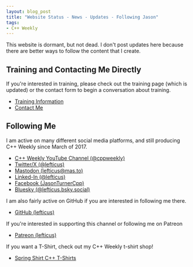 ```yaml
---
layout: blog_post
title: "Website Status - News - Updates - Following Jason"
tags:
- C++ Weekly
---
```


This website is dormant, but not dead. I don't post updates here because there are better ways to follow the content that I create.

## Training and Contacting Me Directly

If you're interested in training, please check out the training page (which is updated) or the contact form to begin a conversation about training.

* [Training Information](/training.html)
* [Contact Me](/contact.html)

## Following Me

I am active on many different social media platforms, and still producing C++ Weekly since March of 2017.

* [C++ Weekly YouTube Channel (@cppweekly)](https://youtube.com/@cppweekly)
* [Twitter/X (@lefticus)](https://twitter.com/lefticus)
* [Mastodon (lefticus@mas.to)](https://mas.to/@lefticus)
* [Linked-In (@lefticus)](https://www.linkedin.com/in/lefticus/)
* [Facebook (JasonTurnerCpp)](https://www.facebook.com/JasonTurnerCpp/)
* [Bluesky (@lefticus.bsky.social)](https://staging.bsky.app/profile/lefticus.bsky.social)

I am also fairly active on GitHub if you are interested in following me there.

* [GitHub (lefticus)](https://github.com/lefticus/)

If you're interested in supporting this channel or following me on Patreon

* [Patreon (lefticus)](https://www.patreon.com/lefticus)

If you want a T-Shirt, check out my C++ Weekly t-shirt shop!

* [Spring Shirt C++ T-Shirts](https://my-store-d16a2f.creator-spring.com/)


